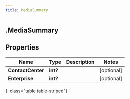 ```yaml
---
title: MediaSummary
---
```

## .MediaSummary

## Properties

|Name | Type | Description | Notes|
|------------ | ------------- | ------------- | -------------|
| **ContactCenter** | **int?** |  | [optional] |
| **Enterprise** | **int?** |  | [optional] |
{: class="table table-striped"}


